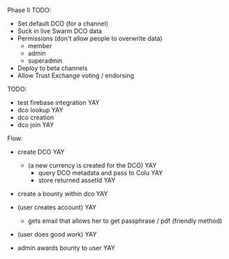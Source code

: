 
Phase II TODO:


- Set default DCO (for a channel)  
- Suck in live Swarm DCO data
- Permissions (don't allow people to overwrite data)
   - member  
   - admin  
   - superadmin
- Deploy to beta channels
- Allow Trust Exchange voting / endorsing

TODO:

- test firebase integration YAY
- dco lookup YAY
- dco creation  
- dco join YAY

Flow:

- create DCO YAY
  - (a new currency is created for the DCO) YAY
     - query DCO metadata and pass to Colu YAY
     - store returned assetId YAY

- create a bounty within dco YAY
- (user creates account) YAY
    - gets email that allows her to get passphrase / pdf (friendly method)
- (user does good work) YAY
- admin awards bounty to user YAY
